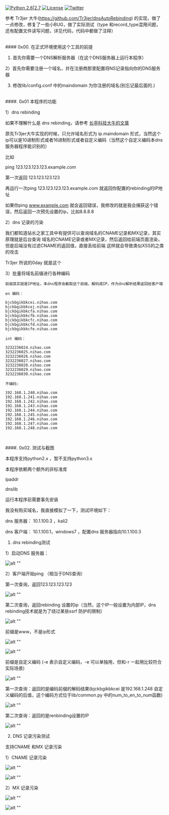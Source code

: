 [![Python 2.6|2.7](https://img.shields.io/badge/python-2.6|2.7-yellow.svg)](https://www.python.org/) [![License](https://img.shields.io/badge/license-GPLv2-red.svg)](https://github.com/ForrestX386/x386/blob/master/BurpSuite-Extensions/COPYING) [![Twitter](https://img.shields.io/twitter/url/http/shields.io.svg?style=social)](https://twitter.com/huaihuaiStyleIT)


参考 Tr3jer 大牛(https://github.com/Tr3jer/dnsAutoRebinding) 的实现，做了一点修改，修复了一些小BUG，做了实际测试（type 和record_type混用问题，还有配置文件读写问题，详见代码，代码中都做了注释）

<br />
#### 0x00. 在正式环境使用这个工具的前提

1) 首先你需要一个DNS解析服务器（在这个DNS服务器上运行本程序）

2）首先你需要注册一个域名，并在注册商那里配置将NS记录指向你的DNS服务器

3) 修改lib/config.conf 中的maindomain 为你注册的域名(别忘记最后面的.)


<br />
####. 0x01 本程序的功能

1）dns rebinding

如果不理解什么是 dns rebinding，请参考 [长亭科技大牛的文章](https://ricterz.me/posts/Use%20DNS%20Rebinding%20to%20Bypass%20IP%20Restriction)

原先Tr3jer大牛实现的时候，只允许域名形式为 ip.maindomain 形式，当然这个ip可以是10进制形式或者16进制形式或者自定义编码（当然这个自定义编码本dns服务器程序能识别的）

比如 

ping 123.123.123.123.example.com 

第一次返回 123.123.123.123 

再运行一次ping 123.123.123.123.example.com 就返回你配置的rebinding的IP地址

如果你ping www.example.com 就会返回错误，我修改的就是我会捕获这个错误，然后返回一次预先设置的ip，比如8.8.8.8


2）dns 记录的污染

我们都知道站长之家工具中有提供可以查询域名的CNAME记录和MX记录，其实原理就是后台查询 域名的CNAME记录或者MX记录，然后返回给前端页面渲染，但是后端没有过滤CNAME的返回值，直接丢给前端
这样就会导致类似XSS的之类的攻击

Tr3jer 所说的0day 就是这个


3）批量将域名前缀进行各种编码


    前缀其实就是IP地址，本dns程序会截取这个前缀，解码成IP，作为dns解析结果返回给客户端

    en 编码：
	
    bjckbgikbkcei.nihao.com
    bjckbgikbkcej.nihao.com
    bjckbgikbkcfa.nihao.com
    bjckbgikbkcfb.nihao.com
    bjckbgikbkcfc.nihao.com
    bjckbgikbkcfd.nihao.com
    bjckbgikbkcfe.nihao.com

    int 编码：
	
    3232236024.nihao.com
    3232236025.nihao.com
    3232236026.nihao.com
    3232236027.nihao.com
    3232236028.nihao.com
    3232236029.nihao.com
    3232236030.nihao.com

    不编码:
	
    192.168.1.240.nihao.com
    192.168.1.241.nihao.com
    192.168.1.242.nihao.com
    192.168.1.243.nihao.com
    192.168.1.244.nihao.com
    192.168.1.245.nihao.com
    192.168.1.246.nihao.com
    192.168.1.247.nihao.com
    192.168.1.248.nihao.com
	
	
	
<br />

####. 0x02. 测试与截图

本程序支持python2.x ，暂不支持python3.x

本程序依赖两个额外的非标准库

ipaddr

dnslib

运行本程序前需要事先安装


我没有购买域名，我直接模拟了一下，测试环境如下：

dns 服务器： 10.1.100.3 ，kali2

dns 客户端：  10.1.100.1，windows7 ，配置dns 服务器指向10.1.100.3
	
1. dns rebinding测试
	
1）启动DNS 服务器：

![alt ""](https://raw.githubusercontent.com/ForrestX386/static/master/pic/security_dev/start1.png "")	

2）客户端开始ping （相当于DNS查询）

第一次查询，返回123.123.123.123

![alt ""](https://raw.githubusercontent.com/ForrestX386/static/master/pic/security_dev/first.png "")	

第二次查询，返回rebinding 设置的ip（当然，这个IP一般设置为内部IP，dns rebinding技术就是为了绕过某些ssrf 防护的限制）

![alt ""](https://raw.githubusercontent.com/ForrestX386/static/master/pic/security_dev/second.png "")	

前缀是www，不是ip形式

![alt ""](https://raw.githubusercontent.com/ForrestX386/static/master/pic/security_dev/3.png "")	

![alt ""](https://raw.githubusercontent.com/ForrestX386/static/master/pic/security_dev/4.png "")	

前缀是自定义编码 (-e 表示自定义编码，-e 可以单独用，但和-r 一起用比较符合实际场景)

![alt ""](https://raw.githubusercontent.com/ForrestX386/static/master/pic/security_dev/rebind.png "")	

第一次查询：返回的是编码前缀的解码结果(bjckbgikbkcei 是192.168.1.248 自定义编码的后值，这个编码方式位于lib/common.py 中的num_to_en_to_num函数)

![alt ""](https://raw.githubusercontent.com/ForrestX386/static/master/pic/security_dev/5.png "")	

第二次查询：返回的是renbinding设置的IP

![alt ""](https://raw.githubusercontent.com/ForrestX386/static/master/pic/security_dev/6.png "")	


2. DNS 记录污染测试

支持CNAME 和MX 记录污染

1）CNAME 记录污染

![alt ""](https://raw.githubusercontent.com/ForrestX386/static/master/pic/security_dev/7.png "")	

![alt ""](https://raw.githubusercontent.com/ForrestX386/static/master/pic/security_dev/8.png "")	


2）MX 记录污染

![alt ""](https://raw.githubusercontent.com/ForrestX386/static/master/pic/security_dev/9.png "")	


![alt ""](https://raw.githubusercontent.com/ForrestX386/static/master/pic/security_dev/10.png "")	




